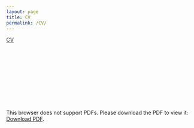 ```yaml
---
layout: page
title: CV
permalink: /CV/
---
```


[CV](https://github.com/kate-eisen/CV/blob/main/Eisen_CV.pdf)

<object data="https://github.com/kate-eisen/CV/blob/main/Eisen_CV.pdf" type="application/pdf" width="750px" height="750px">
    <embed src="https://github.com/kate-eisen/CV/blob/main/Eisen_CV.pdf" type="application/pdf">
        <p>This browser does not support PDFs. Please download the PDF to view it: <a href="https://github.com/kate-eisen/CV/blob/main/Eisen_CV.pdf">Download PDF</a>.</p>
    </embed>
</object>